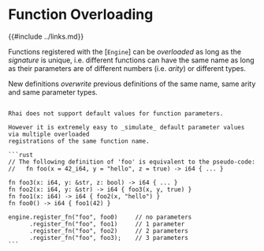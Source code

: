 Function Overloading
====================

{{#include ../links.md}}


Functions registered with the [`Engine`] can be _overloaded_ as long as the _signature_ is unique,
i.e. different functions can have the same name as long as their parameters are of different numbers
(i.e. _arity_) or  different types.

New definitions _overwrite_ previous definitions of the same name, same arity and same parameter types.

~~~admonish tip "Tip: Overloading as a form of default parameter values"

Rhai does not support default values for function parameters.

However it is extremely easy to _simulate_ default parameter values via multiple overloaded
registrations of the same function name.

```rust
// The following definition of 'foo' is equivalent to the pseudo-code:
//   fn foo(x = 42_i64, y = "hello", z = true) -> i64 { ... }

fn foo3(x: i64, y: &str, z: bool) -> i64 { ... }
fn foo2(x: i64, y: &str) -> i64 { foo3(x, y, true) }
fn foo1(x: i64) -> i64 { foo2(x, "hello") }
fn foo0() -> i64 { foo1(42) }

engine.register_fn("foo", foo0)     // no parameters
      .register_fn("foo", foo1)     // 1 parameter
      .register_fn("foo", foo2)     // 2 parameters
      .register_fn("foo", foo3);    // 3 parameters
```
~~~
